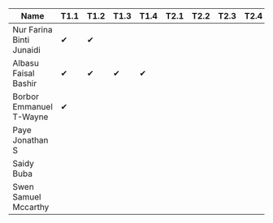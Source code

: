 |Name                              |T1.1|T1.2|T1.3|T1.4|T2.1|T2.2|T2.3|T2.4|
|----------------------------------|----|----|----|----|----|----|----|----|
|Nur Farina Binti Junaidi          | ✔  | ✔  |    |    |    |    |    |    |
|Albasu Faisal Bashir              | ✔  | ✔  | ✔  | ✔  |    |    |    |    |
|Borbor Emmanuel T-Wayne           | ✔  |    |    |    |    |    |    |    |
|Paye Jonathan S                   |    |    |    |    |    |    |    |    |
|Saidy Buba                        |    |    |    |    |    |    |    |    |
|Swen Samuel Mccarthy              |    |    |    |    |    |    |    |    |
